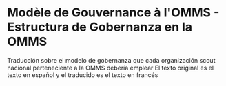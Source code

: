 # Modèle de Gouvernance à l'OMMS - Estructura de Gobernanza en la OMMS
Traducción sobre el modelo de gobernanza que cada organización scout nacional perteneciente a la OMMS debería emplear
El texto original es el texto en español y el traducido es el texto en francés

